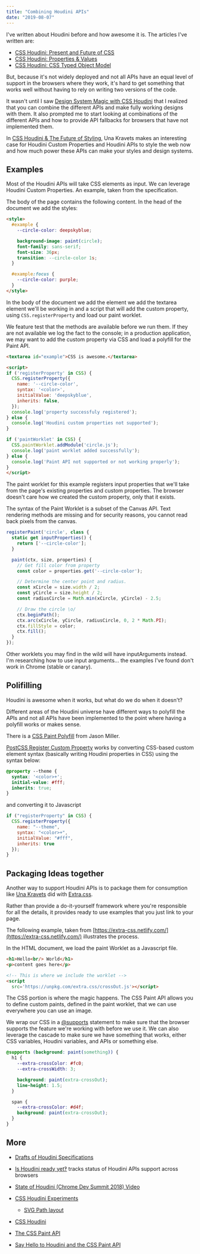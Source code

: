 ```yaml
---
title: "Combining Houdini APIs"
date: "2019-08-07"
---
```


I've written about Houdini before and how awesome it is. The articles I've written are:

- [CSS Houdini: Present and Future of CSS](https://publishing-project.rivendellweb.net/css-houdini-present-and-future-of-css/)
- [CSS Houdini: Properties & Values](https://publishing-project.rivendellweb.net/css-houdini-properties-values/)
- [CSS Houdini: CSS Typed Object Model](https://publishing-project.rivendellweb.net/css-houdini-css-typed-object-model/)

But, because it's not widely deployed and not all APIs have an equal level of support in the browsers where they work, it's hard to get something that works well without having to rely on writing two versions of the code.

It wasn't until I saw [Design System Magic with CSS Houdini](https://css-houdini.web.app/talks/design-systems/#/0) that I realized that you can combine the different APIs and make fully working designs with them. It also prompted me to start looking at combinations of the different APIs and how to provide API fallbacks for browsers that have not implemented them.

In [CSS Houdini & The Future of Styling](https://www.youtube.com/watch?v=GhRE3rML9t4), Una Kravets makes an interesting case for Houdini Custom Properties and Houdini APIs to style the web now and how much power these APIs can make your styles and design systems.

## Examples

Most of the Houdini APIs will take CSS elements as input. We can leverage Houdini Custom Properties. An example, taken from the specification.

The body of the page contains the following content. In the head of the document we add the styles:

```html
<style>
  #example {
    --circle-color: deepskyblue;

    background-image: paint(circle);
    font-family: sans-serif;
    font-size: 36px;
    transition: --circle-color 1s;
  }

  #example:focus {
    --circle-color: purple;
  }
</style>
```

In the body of the document we add the element we add the textarea element we'll be working in and a script that will add the custom property, using `CSS.registerProperty` and load our paint worklet.

We feature test that the methods are available before we run them. If they are not available we log the fact to the console; in a production application, we may want to add the custom property via CSS and load a polyfill for the Paint API.

```html
<textarea id="example">CSS is awesome.</textarea>

<script>
if ('registerProperty' in CSS) {
  CSS.registerProperty({
    name: '--circle-color',
    syntax: '<color>',
    initialValue: 'deepskyblue',
    inherits: false,
  });
  console.log('property successfuly registered');
} else {
  console.log('Houdini custom properties not supported');
}

if ('paintWorklet' in CSS) {
  CSS.paintWorklet.addModule('circle.js');
  console.log('paint worklet added successfully');
} else {
  console.log('Paint API not supported or not working properly');
}
</script>
```

The paint worklet for this example registers input properties that we'll take from the page's existing properties and custom properties. The browser doesn't care how we created the custom property, only that it exists.

The syntax of the Paint Worklet is a subset of the Canvas API. Text rendering methods are missing and for security reasons, you cannot read back pixels from the canvas.

```js
registerPaint('circle', class {
  static get inputProperties() {
    return ['--circle-color'];
  }

  paint(ctx, size, properties) {
    // Get fill color from property
    const color = properties.get('--circle-color');

    // Determine the center point and radius.
    const xCircle = size.width / 2;
    const yCircle = size.height / 2;
    const radiusCircle = Math.min(xCircle, yCircle) - 2.5;

    // Draw the circle \o/
    ctx.beginPath();
    ctx.arc(xCircle, yCircle, radiusCircle, 0, 2 * Math.PI);
    ctx.fillStyle = color;
    ctx.fill();
  }
});
```

Other worklets you may find in the wild will have inputArguments instead. I'm researching how to use input arguments... the examples I've found don't work in Chrome (stable or canary).

## Polifilling

Houdini is awesome when it works, but what do we do when it doesn't?

Different areas of the Houdini universe have different ways to polyfill the APIs and not all APIs have been implemented to the point where having a polyfill works or makes sense.

There is a [CSS Paint Polyfill](https://github.com/GoogleChromeLabs/css-paint-polyfill/tree/master/demo) from Jason Miller.

[PostCSS Register Custom Property](https://www.npmjs.com/package/postcss-register-custom-props) works by converting CSS-based custom element syntax (basically writing Houdini properties in CSS) using the syntax below:

```css
@property --theme {
  syntax: '<color>+';
  initial-value: #fff;
  inherits: true;
}
```

and converting it to Javascript

```js
if ("registerProperty" in CSS) {
  CSS.registerProperty({
    name: "--theme",
    syntax: "<color>+",
    initialValue: "#fff",
    inherits: true
  });
}
```

## Packaging Ideas together

Another way to support Houdini APIs is to package them for consumption like [Una Kravets](https://twitter.com/una) did with [Extra.css](https://extra-css.netlify.com/).

Rather than provide a do-it-yourself framework where you're responsible for all the details, it provides ready to use examples that you just link to your page.

The following example, taken from [https://extra-css.netlify.com/](https://extra-css.netlify.com/) illustrates the process.

In the HTML document, we load the paint Worklet as a Javascript file.

```html
<h1>Hello<br/> World</h1>
<p>content goes here</p>

<!-- This is where we include the worklet -->
<script
  src='https://unpkg.com/extra.css/crossOut.js'></script>
```

The CSS portion is where the magic happens. The CSS Paint API allows you to define custom paints, defined in the paint worklet, that we can use everywhere you can use an image.

We wrap our CSS in a [@supports](https://www.youtube.com/watch?v=KbXy0f0aCN0) statement to make sure that the browser supports the feature we're working with before we use it. We can also leverage the cascade to make sure we have something that works, either CSS variables, Houdini variables, and APIs or something else.

```css
@supports (background: paint(something)) {
  h1 {
    --extra-crossColor: #fc0;
    --extra-crossWidth: 3;

    background: paint(extra-crossOut);
    line-height: 1.5;
  }

  span {
    --extra-crossColor: #d4f;
    background: paint(extra-crossOut);
  }
}
```

## More

- [Drafts of Houdini Specifications](https://drafts.css-houdini.org/)
- [Is Houdini ready yet‽](https://ishoudinireadyyet.com/) tracks status of Houdini APIs support across browsers
- [State of Houdini (Chrome Dev Summit 2018) Video](https://www.youtube.com/watch?v=lK3OiJvwgSc)
- [CSS Houdini Experiments](https://css-houdini.rocks/)
    
    - [SVG Path layout](https://css-houdini.rocks/svg-path-layout/)
- [CSS Houdini](https://houdini.glitch.me/)
- [The CSS Paint API](https://css-tricks.com/the-css-paint-api/)
- [Say Hello to Houdini and the CSS Paint API](https://codersblock.com/blog/say-hello-to-houdini-and-the-css-paint-api/)
